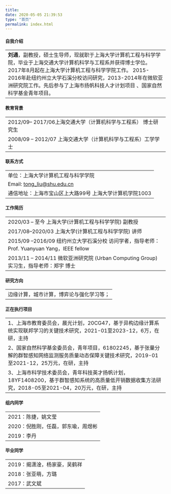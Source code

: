 ```yaml
---
title: 
date: 2020-05-05 21:39:53
type: "首页"
permalink: index.html
---
```


#### **自我介绍**

|                                                              |
| ------------------------------------------------------------ |
| **刘通**，副教授，硕士生导师，现就职于上海大学计算机工程与科学学院，毕业于上海交通大学计算机科学与工程系并获得博士学位。2017年8月起在上海大学计算机工程与科学学院工作。 2015- 2016年赴纽约州立大学石溪分校访问研究，2013-2014年在微软亚洲研究院工作。先后参与了上海市扬帆科技人才计划项目 、国家自然科学基金青年项目。 |

#### **教育背景**

|                                                              |
| ------------------------------------------------------------ |
| 2012/09– 2017/06上海交通大学（计算机科学与工程系） 博士研究生 |
| 2008/09 – 2012/07 上海交通大学（计算机科学与工程系）工学学士 |

#### **联系方式**

|                                                         |
| ------------------------------------------------------- |
| 单位：上海大学计算机工程与科学学院                      |
| Email: tong_liu@shu.edu.cn                              |
| 通信地址：上海市宝山区上大路99号 上海大学计算机学院1003 |

#### **工作简历**

|                                                              |
| ------------------------------------------------------------ |
| 2020/03 – 至今      上海大学(计算机工程与科学学院)                     副教授 |
| 2017/08–2020/03   上海大学(计算机工程与科学学院)                    讲师 |
| 2015/09 –2016/09  纽约州立大学石溪分校   访问学者，指导老师：Prof. Yuanyuan Yang，IEEE fellow |
| 2013/11 – 2014/11 微软亚洲研究院 (Urban Computing Group)       实习生，指导老师：郑宇 博士 |

#### 研究方向

|                                          |
| ---------------------------------------- |
| 边缘计算，城市计算，博弈论与强化学习等； |

#### **正在执行项目**

|                                                              |
| ------------------------------------------------------------ |
| 1、上海市教育委员会，晨光计划，20CG47，基于异构边缘计算系统实现联邦学习的关键技术研究，2021-01至2023-12，6万，在研，主持 |
| 2、国家自然科学基金委员会，青年项目，61802245，基于张量分解的群智感知网络监测服务质量动态保障关键技术研究，2019-01至2021-12，25万元，在研，主持 |
| 3、上海市科学技术委员会，青年科技英才扬帆计划，18YF1408200，基于群智感知系统的高质量低开销数据收集方法研究，2018-05至2021-04，20万元，在研，主持 |

#### **组内同学**

|                                    |
| ---------------------------------- |
| 2021：陈捷，姚文莹                 |
| 2020：倪胜刚，任磊，郭东瑜，周煜彬 |
| 2019：李丹                         |

#### **毕业同学**

|                              |
| ---------------------------- |
| 2019：揭潇淦，杨家豪，吴鹤祥 |
| 2018：张亚萌，方璐           |
| 2017：武文斌                 |

